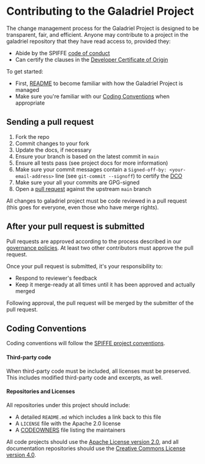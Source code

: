 # Contributing to the Galadriel Project

The change management process for the Galadriel Project is designed to be transparent, fair, and
efficient. Anyone may contribute to a project in the galadriel repository that they have read access
to, provided they:

* Abide by the SPIFFE [code of conduct](https://github.com/spiffe/spiffe/blob/main/CODE-OF-CONDUCT.md)
* Can certify the clauses in the [Developer Certificate of Origin](https://github.com/spiffe/spiffe/blob/main/DCO)

To get started:

* First, [README](/README.md) to become familiar with how the Galadriel Project is managed
* Make sure you're familiar with our [Coding Conventions](#conventions) when appropriate

## Sending a pull request

1. Fork the repo
2. Commit changes to your fork
3. Update the docs, if necessary
4. Ensure your branch is based on the latest commit in `main`
5. Ensure all tests pass (see project docs for more information)
6. Make sure your commit messages contain a `Signed-off-by: <your-email-address>` line (see `git-commit --signoff`) to certify the [DCO](/DCO)
7. Make sure your all your commits are GPG-signed
8. Open a [pull request](https://help.github.com/articles/creating-a-pull-request-from-a-fork/)
   against the upstream `main` branch

All changes to galadriel project must be code reviewed in a pull request (this goes for everyone, even
those who have merge rights).

## After your pull request is submitted

Pull requests are approved according to the process described in our [governance
policies](/GOVERNANCE.md). At least two other contributors  must approve the pull request.

Once your pull request is submitted, it's your responsibility to:

* Respond to reviewer's feedback
* Keep it merge-ready at all times until it has been approved and actually merged

Following approval, the pull request will be merged by the submitter of the pull request.

## Coding Conventions <a name="conventions"></a>

Coding conventions will follow the [SPIFFE project conventions](https://github.com/spiffe/spiffe/blob/main/CONTRIBUTING.md#coding-conventions-).

#### Third-party code

When third-party code must be included, all licenses must be preserved. This includes modified
third-party code and excerpts, as well.

#### Repositories and Licenses

All repositories under this project should include:

* A detailed `README.md` which includes a link back to this file
* A `LICENSE` file with the Apache 2.0 license
* A [CODEOWNERS](https://help.github.com/articles/about-codeowners/) file listing the maintainers

All code projects should use the [Apache License version
2.0](https://www.apache.org/licenses/LICENSE-2.0), and all documentation repositories should use the
[Creative Commons License version 4.0](https://creativecommons.org/licenses/by/4.0/legalcode).